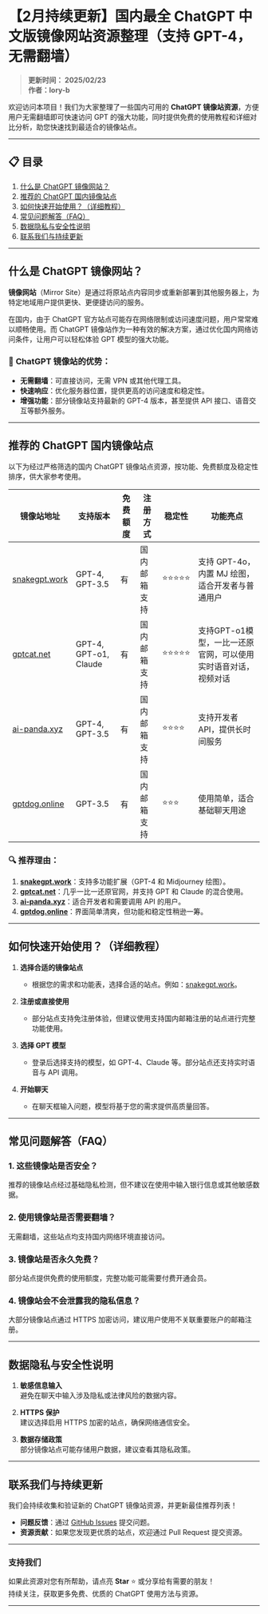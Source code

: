 # 【2月持续更新】国内最全 ChatGPT 中文版镜像网站资源整理（支持 GPT-4，无需翻墙）

> **更新时间： 2025/02/23**  
> **作者：lory-b** 


欢迎访问本项目！我们为大家整理了一些国内可用的 **ChatGPT 镜像站资源**，方便用户无需翻墙即可快速访问 GPT 的强大功能，同时提供免费的使用教程和详细对比分析，助您快速找到最适合的镜像站点。

---

## 📋 目录

1. [什么是 ChatGPT 镜像网站？](#什么是-chatgpt-镜像网站)  
2. [推荐的 ChatGPT 国内镜像站点](#推荐的-chatgpt-国内镜像站点)  
3. [如何快速开始使用？（详细教程）](#如何快速开始使用详细教程)  
4. [常见问题解答（FAQ）](#常见问题解答faq)  
5. [数据隐私与安全性说明](#数据隐私与安全性说明)  
6. [联系我们与持续更新](#联系我们与持续更新)  

---

## **什么是 ChatGPT 镜像网站？**

**镜像网站**（Mirror Site）是通过将原站点内容同步或重新部署到其他服务器上，为特定地域用户提供更快、更便捷访问的服务。  

在国内，由于 ChatGPT 官方站点可能存在网络限制或访问速度问题，用户常常难以顺畅使用。而 ChatGPT 镜像站作为一种有效的解决方案，通过优化国内网络访问条件，让用户可以轻松体验 GPT 模型的强大功能。

### 🌟 **ChatGPT 镜像站的优势**：

- **无需翻墙**：可直接访问，无需 VPN 或其他代理工具。  
- **快速响应**：优化服务器位置，提供更高的访问速度和稳定性。  
- **增强功能**：部分镜像站支持最新的 GPT-4 版本，甚至提供 API 接口、语音交互等额外服务。  

---

## **推荐的 ChatGPT 国内镜像站点**

以下为经过严格筛选的国内 ChatGPT 镜像站点资源，按功能、免费额度及稳定性排序，供大家参考使用。

| **镜像站地址**       | **支持版本**         | **免费额度** | **注册方式**         | **稳定性** | **功能亮点**                                  |
|----------------------|---------------------|--------------|---------------------|------------|---------------------------------------------|
| [snakegpt.work](https://snakegpt.work)   | GPT-4, GPT-3.5 | 有              | 国内邮箱支持        | ⭐⭐⭐⭐⭐    | 支持 GPT-4o，内置 MJ 绘图，适合开发者与普通用户 |
| [gptcat.net](https://gptcat.net)         | GPT-4, GPT-o1, Claude  | 有              | 国内邮箱支持        | ⭐⭐⭐⭐⭐    | 支持GPT-o1模型，一比一还原官网，可以使用实时语音对话，视频对话         |
| [ai-panda.xyz](https://ai-panda.xyz/login?invite_code=34137c47) | GPT-4, GPT-3.5 | 有              | 国内邮箱支持        | ⭐⭐⭐⭐     | 支持开发者 API，提供长时间服务                 |
| [gptdog.online](https://gptdog.online)   | GPT-3.5        | 有              | 国内邮箱支持        | ⭐⭐⭐      | 使用简单，适合基础聊天用途                     |

### 🔍 **推荐理由**：

1. **[snakegpt.work](https://snakegpt.work)**：支持多功能扩展（GPT-4 和 Midjourney 绘图）。  
2. **[gptcat.net](https://gptcat.net)**：几乎一比一还原官网，并支持 GPT 和 Claude 的混合使用。  
3. **[ai-panda.xyz](https://ai-panda.xyz/login?invite_code=34137c47)**：适合开发者和需要调用 API 的用户。  
4. **[gptdog.online](https://gptdog.online)**：界面简单清爽，但功能和稳定性稍逊一筹。  

---

## **如何快速开始使用？（详细教程）**

1. **选择合适的镜像站点**  
   - 根据您的需求和功能表，选择合适的站点。例如：[snakegpt.work](https://snakegpt.work)。  

2. **注册或直接使用**  
   - 部分站点支持免注册体验，但建议使用支持国内邮箱注册的站点进行完整功能使用。  

3. **选择 GPT 模型**  
   - 登录后选择支持的模型，如 GPT-4、Claude 等。部分站点还支持实时语音与 API 调用。  

4. **开始聊天**  
   - 在聊天框输入问题，模型将基于您的需求提供高质量回答。  

---

## **常见问题解答（FAQ）**

### **1. 这些镜像站是否安全？**  
推荐的镜像站点经过基础隐私检测，但不建议在使用中输入银行信息或其他敏感数据。  

### **2. 使用镜像站是否需要翻墙？**  
无需翻墙，这些站点均支持国内网络环境直接访问。  

### **3. 镜像站是否永久免费？**  
部分站点提供免费的使用额度，完整功能可能需要付费开通会员。  

### **4. 镜像站会不会泄露我的隐私信息？**  
大部分镜像站点通过 HTTPS 加密访问，建议用户使用不关联重要账户的邮箱注册。  

---

## **数据隐私与安全性说明**

1. **敏感信息输入**  
   避免在聊天中输入涉及隐私或法律风险的数据内容。  

2. **HTTPS 保护**  
   建议选择启用 HTTPS 加密的站点，确保网络通信安全。  

3. **数据存储政策**  
   部分镜像站点可能存储用户数据，建议查看其隐私政策。  

---

## **联系我们与持续更新**

我们会持续收集和验证新的 ChatGPT 镜像站资源，并更新最佳推荐列表！  

- **问题反馈**：通过 [GitHub Issues](https://github.com/your-repo/issues) 提交问题。  
- **资源贡献**：如果您发现更优质的站点，欢迎通过 Pull Request 提交资源。  

---

### 支持我们

如果此资源对您有所帮助，请点亮 **Star** ⭐ 或分享给有需要的朋友！  
持续关注，获取更多免费、优质的 ChatGPT 使用方法与资源。

--- 
      